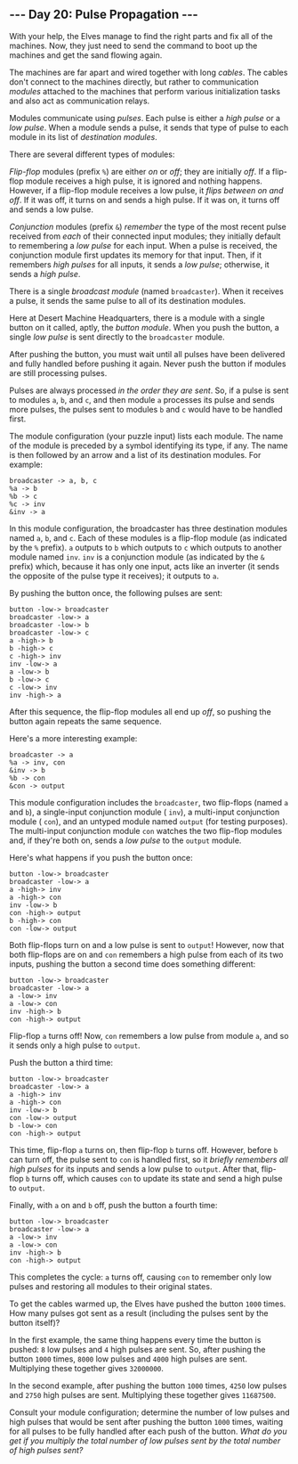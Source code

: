 ##  \-\-\- Day 20: Pulse Propagation ---

With your help, the Elves manage to find the right parts and fix all of the machines. Now, they just need to send the command to boot up the machines and get the sand flowing again.

The machines are far apart and wired together with long _cables_. The cables don't connect to the machines directly, but rather to communication _modules_ attached to the machines that perform various initialization tasks and also act as communication relays.

Modules communicate using _pulses_. Each pulse is either a _high pulse_ or a _low pulse_. When a module sends a pulse, it sends that type of pulse to each module in its list of _destination modules_.

There are several different types of modules:

_Flip-flop_ modules (prefix `%`) are either _on_ or _off_; they are initially _off_. If a flip-flop module receives a high pulse, it is ignored and nothing happens. However, if a flip-flop module receives a low pulse, it _flips between on and off_. If it was off, it turns on and sends a high pulse. If it was on, it turns off and sends a low pulse.

_Conjunction_ modules (prefix `&`) _remember_ the type of the most recent pulse received from _each_ of their connected input modules; they initially default to remembering a _low pulse_ for each input. When a pulse is received, the conjunction module first updates its memory for that input. Then, if it remembers _high pulses_ for all inputs, it sends a _low pulse_; otherwise, it sends a _high pulse_.

There is a single _broadcast module_ (named `broadcaster`). When it receives a pulse, it sends the same pulse to all of its destination modules.

Here at Desert Machine Headquarters, there is a module with a single button on it called, aptly, the _button module_. When you push the button, a single _low pulse_ is sent directly to the `broadcaster` module.

After pushing the button, you must wait until all pulses have been delivered and fully handled before pushing it again. Never push the button if modules are still processing pulses.

Pulses are always processed _in the order they are sent_. So, if a pulse is sent to modules `a`, `b`, and `c`, and then module `a` processes its pulse and sends more pulses, the pulses sent to modules `b` and `c` would have to be handled first.

The module configuration (your puzzle input) lists each module. The name of the module is preceded by a symbol identifying its type, if any. The name is then followed by an arrow and a list of its destination modules. For example:

```
broadcaster -> a, b, c
%a -> b
%b -> c
%c -> inv
&inv -> a

```

In this module configuration, the broadcaster has three destination modules named `a`, `b`, and `c`. Each of these modules is a flip-flop module (as indicated by the `%` prefix). `a` outputs to `b` which outputs to `c` which outputs to another module named `inv`. `inv` is a conjunction module (as indicated by the `&` prefix) which, because it has only one input, acts like an inverter (it sends the opposite of the pulse type it receives); it outputs to `a`.

By pushing the button once, the following pulses are sent:

```
button -low-> broadcaster
broadcaster -low-> a
broadcaster -low-> b
broadcaster -low-> c
a -high-> b
b -high-> c
c -high-> inv
inv -low-> a
a -low-> b
b -low-> c
c -low-> inv
inv -high-> a

```

After this sequence, the flip-flop modules all end up _off_, so pushing the button again repeats the same sequence.

Here's a more interesting example:

```
broadcaster -> a
%a -> inv, con
&inv -> b
%b -> con
&con -> output

```

This module configuration includes the `broadcaster`, two flip-flops (named `a` and `b`), a single-input conjunction module ( `inv`), a multi-input conjunction module ( `con`), and an untyped module named `output` (for testing purposes). The multi-input conjunction module `con` watches the two flip-flop modules and, if they're both on, sends a _low pulse_ to the `output` module.

Here's what happens if you push the button once:

```
button -low-> broadcaster
broadcaster -low-> a
a -high-> inv
a -high-> con
inv -low-> b
con -high-> output
b -high-> con
con -low-> output

```

Both flip-flops turn on and a low pulse is sent to `output`! However, now that both flip-flops are on and `con` remembers a high pulse from each of its two inputs, pushing the button a second time does something different:

```
button -low-> broadcaster
broadcaster -low-> a
a -low-> inv
a -low-> con
inv -high-> b
con -high-> output

```

Flip-flop `a` turns off! Now, `con` remembers a low pulse from module `a`, and so it sends only a high pulse to `output`.

Push the button a third time:

```
button -low-> broadcaster
broadcaster -low-> a
a -high-> inv
a -high-> con
inv -low-> b
con -low-> output
b -low-> con
con -high-> output

```

This time, flip-flop `a` turns on, then flip-flop `b` turns off. However, before `b` can turn off, the pulse sent to `con` is handled first, so it _briefly remembers all high pulses_ for its inputs and sends a low pulse to `output`. After that, flip-flop `b` turns off, which causes `con` to update its state and send a high pulse to `output`.

Finally, with `a` on and `b` off, push the button a fourth time:

```
button -low-> broadcaster
broadcaster -low-> a
a -low-> inv
a -low-> con
inv -high-> b
con -high-> output

```

This completes the cycle: `a` turns off, causing `con` to remember only low pulses and restoring all modules to their original states.

To get the cables warmed up, the Elves have pushed the button `1000` times. How many pulses got sent as a result (including the pulses sent by the button itself)?

In the first example, the same thing happens every time the button is pushed: `8` low pulses and `4` high pulses are sent. So, after pushing the button `1000` times, `8000` low pulses and `4000` high pulses are sent. Multiplying these together gives `32000000`.

In the second example, after pushing the button `1000` times, `4250` low pulses and `2750` high pulses are sent. Multiplying these together gives `11687500`.

Consult your module configuration; determine the number of low pulses and high pulses that would be sent after pushing the button `1000` times, waiting for all pulses to be fully handled after each push of the button. _What do you get if you multiply the total number of low pulses sent by the total number of high pulses sent?_

